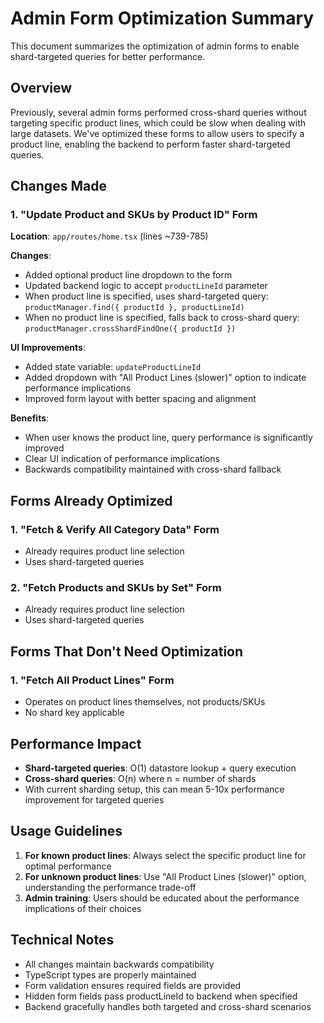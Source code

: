 # Admin Form Optimization Summary

This document summarizes the optimization of admin forms to enable shard-targeted queries for better performance.

## Overview

Previously, several admin forms performed cross-shard queries without targeting specific product lines, which could be slow when dealing with large datasets. We've optimized these forms to allow users to specify a product line, enabling the backend to perform faster shard-targeted queries.

## Changes Made

### 1. "Update Product and SKUs by Product ID" Form

**Location**: `app/routes/home.tsx` (lines ~739-785)

**Changes**:

- Added optional product line dropdown to the form
- Updated backend logic to accept `productLineId` parameter
- When product line is specified, uses shard-targeted query: `productManager.find({ productId }, productLineId)`
- When no product line is specified, falls back to cross-shard query: `productManager.crossShardFindOne({ productId })`

**UI Improvements**:

- Added state variable: `updateProductLineId`
- Added dropdown with "All Product Lines (slower)" option to indicate performance implications
- Improved form layout with better spacing and alignment

**Benefits**:

- When user knows the product line, query performance is significantly improved
- Clear UI indication of performance implications
- Backwards compatibility maintained with cross-shard fallback

## Forms Already Optimized

### 1. "Fetch & Verify All Category Data" Form

- Already requires product line selection
- Uses shard-targeted queries

### 2. "Fetch Products and SKUs by Set" Form

- Already requires product line selection
- Uses shard-targeted queries

## Forms That Don't Need Optimization

### 1. "Fetch All Product Lines" Form

- Operates on product lines themselves, not products/SKUs
- No shard key applicable

## Performance Impact

- **Shard-targeted queries**: O(1) datastore lookup + query execution
- **Cross-shard queries**: O(n) where n = number of shards
- With current sharding setup, this can mean 5-10x performance improvement for targeted queries

## Usage Guidelines

1. **For known product lines**: Always select the specific product line for optimal performance
2. **For unknown product lines**: Use "All Product Lines (slower)" option, understanding the performance trade-off
3. **Admin training**: Users should be educated about the performance implications of their choices

## Technical Notes

- All changes maintain backwards compatibility
- TypeScript types are properly maintained
- Form validation ensures required fields are provided
- Hidden form fields pass productLineId to backend when specified
- Backend gracefully handles both targeted and cross-shard scenarios
